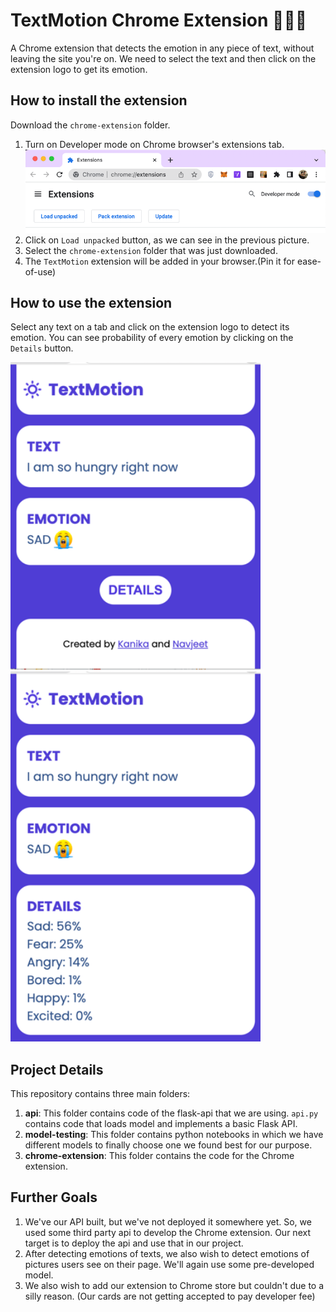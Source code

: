 # TextMotion Chrome Extension 🤖🧑‍💻

A Chrome extension that detects the emotion in any piece of text,
without leaving the site you're on.
We need to select the text and then
click on the extension logo to get its emotion.

## How to install the extension

Download the `chrome-extension` folder. 

1. Turn on Developer mode on Chrome browser's extensions tab.
![img.png](imgs/extension-tab.png)
2. Click on `Load unpacked` button, as we can see in the previous picture.
3. Select the `chrome-extension` folder that was just downloaded.
4. The `TextMotion` extension will be added in your browser.(Pin it for ease-of-use)

## How to use the extension
Select any text on a tab and click on the extension
logo to detect its emotion. You can see probability
of every emotion by clicking on the `Details` button.


<img src="imgs/extension-ss.png" width="400"/>
<img src="imgs/details-ss.png" width="400"/> 


## Project Details
This repository contains three main folders:
1. **api**: This folder contains code of the flask-api that we are using.
`api.py` contains code that loads model and implements a basic Flask API.
2. **model-testing**: This folder contains python notebooks in which we have different models
to finally choose one we found best for our purpose.
3. **chrome-extension**: This folder contains the code for the Chrome extension.

## Further Goals
1. We've our API built, but we've not deployed it somewhere yet.
So, we used some third party api to develop the Chrome extension.
Our next target is to deploy the api and use that in our project.
2. After detecting emotions of texts, we also wish to detect emotions of pictures
users see on their page. We'll again use some pre-developed model. 
3. We also wish to add our extension to Chrome store but couldn't due to a silly reason.
   (Our cards are not getting accepted to pay developer fee)

